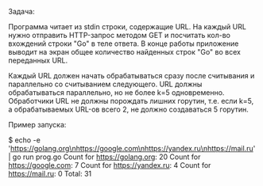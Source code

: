 Задача:

Программа читает из stdin строки, содержащие URL. На каждый URL нужно отправить HTTP-запрос методом GET
и посчитать кол-во вхождений строки "Go" в теле ответа. В конце работы приложение выводит на экран общее количество найденных строк "Go" во всех переданных URL.

Каждый URL должен начать обрабатываться сразу после считывания и параллельно со считыванием следующего. URL должны обрабатываться параллельно, но не более k=5 одновременно. Обработчики URL не должны порождать лишних горутин, т.е. если k=5, а обрабатываемых URL-ов всего 2, не должно создаваться 5 горутин.

Пример запуска:

$ echo -e 'https://golang.org\nhttps://google.com\nhttps://yandex.ru\nhttps://mail.ru' | go run prog.go
Count for https://golang.org: 20
Count for https://google.com: 7
Count for https://yandex.ru: 4
Count for https://mail.ru: 0
Total: 31
